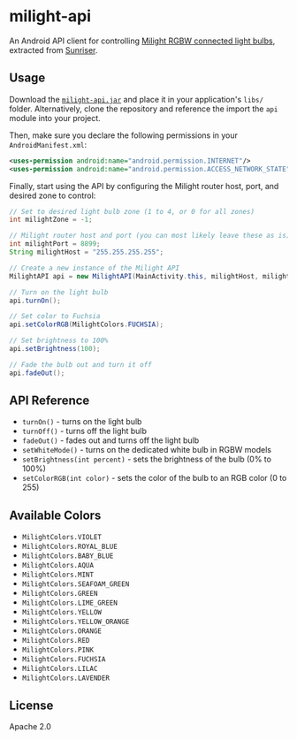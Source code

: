# milight-api

An Android API client for controlling [Milight RGBW connected light bulbs](http://www.milight.com/milight-rgbw/), extracted from [Sunriser](https://github.com/eladnava/sunriser-android).

## Usage

Download the [`milight-api.jar`](api/release/milight-api.jar) and place it in your application's `libs/` folder. Alternatively, clone the repository and reference the import the `api` module into your project.

Then, make sure you declare the following permissions in your `AndroidManifest.xml`:

```xml
<uses-permission android:name="android.permission.INTERNET"/>
<uses-permission android:name="android.permission.ACCESS_NETWORK_STATE"/>
```

Finally, start using the API by configuring the Milight router host, port, and desired zone to control:

```java
// Set to desired light bulb zone (1 to 4, or 0 for all zones)
int milightZone = -1;

// Milight router host and port (you can most likely leave these as is)
int milightPort = 8899;
String milightHost = "255.255.255.255";

// Create a new instance of the Milight API
MilightAPI api = new MilightAPI(MainActivity.this, milightHost, milightPort, milightZone);

// Turn on the light bulb
api.turnOn();

// Set color to Fuchsia
api.setColorRGB(MilightColors.FUCHSIA);

// Set brightness to 100%
api.setBrightness(100);

// Fade the bulb out and turn it off
api.fadeOut();
```

## API Reference

* `turnOn()` - turns on the light bulb
* `turnOff()` - turns off the light bulb
* `fadeOut()` - fades out and turns off the light bulb
* `setWhiteMode()` - turns on the dedicated white bulb in RGBW models
* `setBrightness(int percent)` - sets the brightness of the bulb (0% to 100%)
* `setColorRGB(int color)` - sets the color of the bulb to an RGB color (0 to 255)

## Available Colors

* `MilightColors.VIOLET`
* `MilightColors.ROYAL_BLUE`
* `MilightColors.BABY_BLUE`
* `MilightColors.AQUA`
* `MilightColors.MINT`
* `MilightColors.SEAFOAM_GREEN`
* `MilightColors.GREEN`
* `MilightColors.LIME_GREEN`
* `MilightColors.YELLOW`
* `MilightColors.YELLOW_ORANGE`
* `MilightColors.ORANGE`
* `MilightColors.RED`
* `MilightColors.PINK`
* `MilightColors.FUCHSIA`
* `MilightColors.LILAC`
* `MilightColors.LAVENDER`

## License

Apache 2.0
